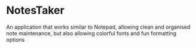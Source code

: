 # NotesTaker
 An application that works similar to Notepad, allowing clean and organised note maintenance, but also allowing colorful fonts and fun formatting options
